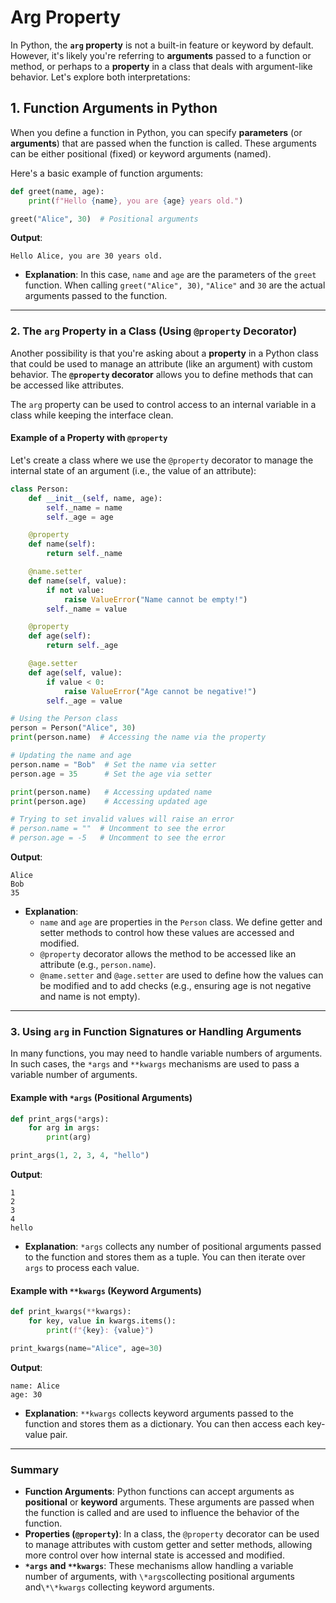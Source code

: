 # Arg Property

In Python, the **`arg` property** is not a built-in feature or keyword by default. However, it's likely you're referring to **arguments** passed to a function or method, or perhaps to a **property** in a class that deals with argument-like behavior. Let's explore both interpretations:

## 1. Function Arguments in Python

When you define a function in Python, you can specify **parameters** (or **arguments**) that are passed when the function is called. These arguments can be either positional (fixed) or keyword arguments (named).

Here's a basic example of function arguments:

```python
def greet(name, age):
    print(f"Hello {name}, you are {age} years old.")

greet("Alice", 30)  # Positional arguments
```

**Output**:

```
Hello Alice, you are 30 years old.
```

- **Explanation**: In this case, `name` and `age` are the parameters of the `greet` function. When calling `greet("Alice", 30)`, `"Alice"` and `30` are the actual arguments passed to the function.

---

### 2. The `arg` Property in a Class (Using `@property` Decorator)

Another possibility is that you're asking about a **property** in a Python class that could be used to manage an attribute (like an argument) with custom behavior. The **`@property` decorator** allows you to define methods that can be accessed like attributes.

The `arg` property can be used to control access to an internal variable in a class while keeping the interface clean.

#### Example of a Property with `@property`

Let's create a class where we use the `@property` decorator to manage the internal state of an argument (i.e., the value of an attribute):

```python
class Person:
    def __init__(self, name, age):
        self._name = name
        self._age = age

    @property
    def name(self):
        return self._name

    @name.setter
    def name(self, value):
        if not value:
            raise ValueError("Name cannot be empty!")
        self._name = value

    @property
    def age(self):
        return self._age

    @age.setter
    def age(self, value):
        if value < 0:
            raise ValueError("Age cannot be negative!")
        self._age = value

# Using the Person class
person = Person("Alice", 30)
print(person.name)  # Accessing the name via the property

# Updating the name and age
person.name = "Bob"  # Set the name via setter
person.age = 35      # Set the age via setter

print(person.name)   # Accessing updated name
print(person.age)    # Accessing updated age

# Trying to set invalid values will raise an error
# person.name = ""  # Uncomment to see the error
# person.age = -5   # Uncomment to see the error
```

**Output**:

```
Alice
Bob
35
```

- **Explanation**:
  - `name` and `age` are properties in the `Person` class. We define getter and setter methods to control how these values are accessed and modified.
  - `@property` decorator allows the method to be accessed like an attribute (e.g., `person.name`).
  - `@name.setter` and `@age.setter` are used to define how the values can be modified and to add checks (e.g., ensuring age is not negative and name is not empty).

---

### 3. Using `arg` in Function Signatures or Handling Arguments

In many functions, you may need to handle variable numbers of arguments. In such cases, the `*args` and `**kwargs` mechanisms are used to pass a variable number of arguments.

#### Example with `*args` (Positional Arguments)

```python
def print_args(*args):
    for arg in args:
        print(arg)

print_args(1, 2, 3, 4, "hello")
```

**Output**:

```
1
2
3
4
hello
```

- **Explanation**: `*args` collects any number of positional arguments passed to the function and stores them as a tuple. You can then iterate over `args` to process each value.

#### Example with `**kwargs` (Keyword Arguments)

```python
def print_kwargs(**kwargs):
    for key, value in kwargs.items():
        print(f"{key}: {value}")

print_kwargs(name="Alice", age=30)
```

**Output**:

```
name: Alice
age: 30
```

- **Explanation**: `**kwargs` collects keyword arguments passed to the function and stores them as a dictionary. You can then access each key-value pair.

---

### Summary

- **Function Arguments**: Python functions can accept arguments as **positional** or **keyword** arguments. These arguments are passed when the function is called and are used to influence the behavior of the function.
- **Properties (`@property`)**: In a class, the `@property` decorator can be used to manage attributes with custom getter and setter methods, allowing more control over how internal state is accessed and modified.
- **`*args` and `**kwargs`**: These mechanisms allow handling a variable number of arguments, with `\*args`collecting positional arguments and`\*\*kwargs` collecting keyword arguments.
